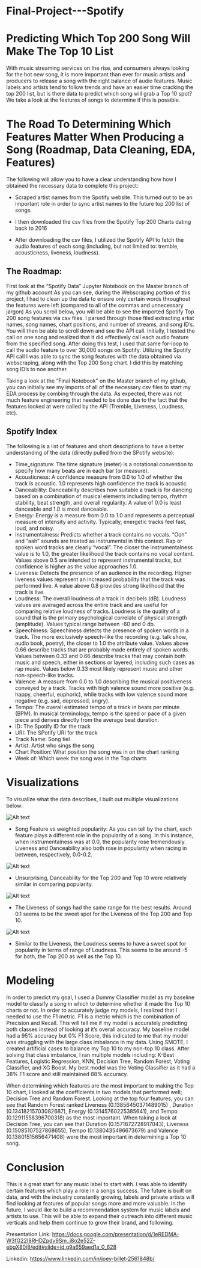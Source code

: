# Final-Project---Spotify
# Predicting Which Top 200 Song Will Make The Top 10 List

With music streaming services on the rise, and consumers always looking for the hot new song, it is more important than ever for music artists and producers to release a song with the right balance of audio features. Music labels and artists tend to follow trends and have an easier time cracking the top 200 list, but is there data to predict which song will grab a Top 10 spot? We take a look at the features of songs to determine if this is possible. 

# The Road To Determining Which Features Matter When Producing a Song (Roadmap, Data Cleaning, EDA, Features) 

The following will allow you to have a clear understanding how how I obtained the necessary data to complete this project:

- Scraped artist names from the Spotify website. This turned out to be an important role in order to sync artist names to the future top 200 list of songs. 

- I then downloaded the csv files from the Spotify Top 200 Charts dating back to 2016

- After downloading the csv files, I utilized the Spotify API to fetch the audio features of each song (including, but not limited to: tremble, acousticness, liveness, loudness).

## The Roadmap:

First look at the “Spotify Data” Jupyter Notebook on the Master branch of my github account As you can see, during the Webscraping portion of this project, I had to clean up the data to ensure only certain words throughout the features were left (compared to all of the commas and unnecessary jargon)
As you scroll below, you will be able to see the imported Spotify Top 200 song features via csv files. I parsed through those filed extracting artist names, song names, chart positions, and number of streams, and song ID’s. You will then be able to scroll down and see the API call. Initially, I tested the call on one song and realized that it did effectively call each audio feature from the specified song. After doing this test, I used that same for-loop to call the audio feature to over 30,000 songs on Spotify.  Utilizing the Spotify API call I was able to sync the song features with the data obtained via webscraping, along with the Top 200 Song chart. I did this by matching song ID’s to noe another.
 
Taking a look at the “Final Notebook” on the Master branch of my github, you can initially see my imports of all of the necessary csv files to start my EDA process by combing through the data. As expected, there was not much feature engineering that needed to be done due to the fact that the features looked at were called by the API (Tremble, Liveness, Loudness, etc).

## Spotify Index
The following is a list of features and short descriptions to have a better understanding of the data (directly pulled from the SPotify website):
- Time_signature: The time signature (meter) is a notational convention to specify how many beats are in each bar (or measure).
- Acousticness: A confidence measure from 0.0 to 1.0 of whether the track is acoustic. 1.0 represents high confidence the track is acoustic.
- Danceability: Danceability describes how suitable a track is for dancing based on a combination of musical elements including tempo, rhythm stability, beat strength, and overall regularity. A value of 0.0 is least danceable and 1.0 is most danceable. 
- Energy: Energy is a measure from 0.0 to 1.0 and represents a perceptual measure of intensity and activity. Typically, energetic tracks feel fast, loud, and noisy.
- Instrumentalness: Predicts whether a track contains no vocals. “Ooh” and “aah” sounds are treated as instrumental in this context. Rap or spoken word tracks are clearly “vocal”. The closer the instrumentalness value is to 1.0, the greater likelihood the track contains no vocal content. Values above 0.5 are intended to represent instrumental tracks, but confidence is higher as the value approaches 1.0. 
- Liveness: Detects the presence of an audience in the recording. Higher liveness values represent an increased probability that the track was performed live. A value above 0.8 provides strong likelihood that the track is live.
- Loudness: The overall loudness of a track in decibels (dB). Loudness values are averaged across the entire track and are useful for comparing relative loudness of tracks. Loudness is the quality of a sound that is the primary psychological correlate of physical strength (amplitude). Values typical range between -60 and 0 db. 
- Speechiness: Speechiness detects the presence of spoken words in a track. The more exclusively speech-like the recording (e.g. talk show, audio book, poetry), the closer to 1.0 the attribute value. Values above 0.66 describe tracks that are probably made entirely of spoken words. Values between 0.33 and 0.66 describe tracks that may contain both music and speech, either in sections or layered, including such cases as rap music. Values below 0.33 most likely represent music and other non-speech-like tracks.
- Valence: A measure from 0.0 to 1.0 describing the musical positiveness conveyed by a track. Tracks with high valence sound more positive (e.g. happy, cheerful, euphoric), while tracks with low valence sound more negative (e.g. sad, depressed, angry).
- Tempo: The overall estimated tempo of a track in beats per minute (BPM). In musical terminology, tempo is the speed or pace of a given piece and derives directly from the average beat duration.
- ID: The Spotify ID for the track
- URI: The SPotify URI for the track
- Track Name: Song tiel
- Artist: Artist who sings the song
- Chart Position: What position the song was in on the chart ranking
- Week of: Which week the song was in the Top charts

# Visualizations

To visualize what the data describes, I built out multiple visualizations below:

![Alt text](https://github.com/jbillet/Final-Project---Spotify/blob/master/Spotify%20ReadMe%20Pictures/Song%20Feature%20Weighted%20vs%20Popularity.png)

- Song Feature vs weighted popularity: As you can tell by the chart, each feature plays a different role in the popularity of a song. In this instance, when instrumentalness was at 0.0, the popularity rose tremendously. Liveness and Danceability also both rose in popularity when racing in between, respectively, 0.0-0.2.

![Alt text](https://github.com/jbillet/Final-Project---Spotify/blob/master/Spotify%20ReadMe%20Pictures/Danceability%20of%20Songs%20Top%20200:10.png)

- Unsurprising, Danceability for the Top 200 and Top 10 were relatively similar in comparing popularity.
 
![Alt text](https://github.com/jbillet/Final-Project---Spotify/blob/master/Spotify%20ReadMe%20Pictures/Liveness%20of%20Songs%20Top%20200:10.png)
 
- The Liveness of songs had the same range for the best results. Around 0.1 seems to be the sweet spot for the Liveness of the Top 200 and Top 10.
 
![Alt text](https://github.com/jbillet/Final-Project---Spotify/blob/master/Spotify%20ReadMe%20Pictures/Loudness%20of%20Songs%20Top%20200:10.png)
 
- Similar to the Liveness, the Loudness seems to have a sweet spot for popularity in terms of range of Loudness. This seems to be around -5 for both, the Top 200 as well as the Top 10.

# Modeling

In order to predict my goal, I used a Dummy Classifier model as my baseline model to classify a song in which to determine whether it made the Top 10 charts or not. In order to accurately judge my models, I realized that I needed to use the F1 metric. F1 is a metric which is the combination of Precision and Recall. This will tell me if my model is accurately predicting both classes instead of looking at it’s overall accuracy. My baseline model had a 95% accuracy but 0% F1 Score, this indicated to me that my model was struggling with the large class imbalance in my data. Using SMOTE, I created artificial cases to balance my Top 10 to my non-top 10 class. After solving that class imbalance, I ran multiple models including: K-Best Features, Logistic Regression, KNN, Decision Tree, Random Forest, Voting Classifier, and XG Boost. My best model was the Voting Classifier as it had a 38% F1 score and still maintained 88% accuracy.

When determining which features are the most important to making the Top 10 chart, I looked at the coefficients in two models that performed well; Decision Tree and Random Forest. Looking at the top four features, you can see that Random Forest ranked Liveness (0.13856450371489015) , Duration (0.13418215703082687), Energy (0.13145760225385641), and Tempo (0.12911558396700318) as the most important. When taking a look at Decision Tree, you can see that Duration (0.1571872728917043), Liveness (0.15085107527868655), Tempo (0.1380435496673679) and Valence (0.13801515656471408) were the most important in determining a Top 10 song.  
 
# Conclusion

This is a great start for any music label to start with. I was able to identify certain features which play a role in a songs success. The future is built on data, and with the industry constantly growing, labels and private artists will find looking at features of popular songs more and more valuable. In the future, I would like to build a recommendation system for music labels and artists to use. This will be able to expand their outreach into different music verticals and help them continue to grow their brand, and following.

Presentation Link: https://docs.google.com/presentation/d/1eREDMA-W3fG22I8RHDZpdv9Sm_j8o2e52Z-ebgX80j8/edit#slide=id.g9a659aed1a_0_628

Linkedin: https://www.linkedin.com/in/joey-billet-2561848b/
